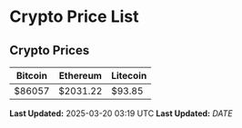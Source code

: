 # Crypto Price List

## Crypto Prices
| Bitcoin | Ethereum | Litecoin |
| ------- | -------- | -------- |
| $86057 | $2031.22 | $93.85 |
**Last Updated:** 2025-03-20 03:19 UTC
**Last Updated:** $DATE$
